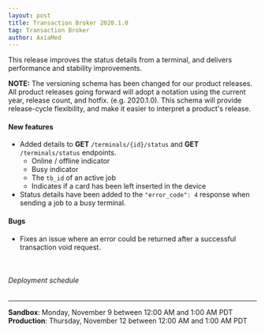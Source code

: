 ```yaml
---
layout: post
title: Transaction Broker 2020.1.0
tag: Transaction Broker
author: AxiaMed
---
```


This release improves the status details from a terminal, and delivers performance and stability improvements.

**NOTE:** The versioning schema has been changed for our product releases. All product releases going forward will adopt a notation using the current year, release count, and hotfix. (e.g. 2020.1.0). This schema will provide release-cycle flexibility, and make it easier to interpret a product's release. 

#### New features
* Added details to **GET** `/terminals/{id}/status` and **GET** `/terminals/status` endpoints.  
    * Online / offline indicator
    * Busy indicator
    * The `tb_id` of an active job
    * Indicates if a card has been left inserted in the device
*  Status details have been added to the `"error_code": 4` response when sending a job to a busy terminal.

#### Bugs
* Fixes an issue where an error could be returned after a successful transaction void request. 

&nbsp;  
###### Deployment schedule
* * *
**Sandbox**: Monday, November 9 between 12:00 AM and 1:00 AM PDT
<br>
**Production**: Thursday, November 12 between 12:00 AM and 1:00 AM PDT

